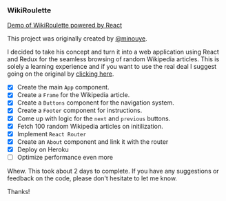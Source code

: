 ### WikiRoulette

[Demo of WikiRoulette powered by React](https://wiki-roulette.herokuapp.com)

This project was originally created by [@minouye](http://twitter.com/minouye). 

I decided to take his concept and turn it into a web application using React and Redux for the seamless browsing of random Wikipedia articles. This is solely a learning experience and if you want to use the real deal I suggest going on the original by [clicking here](http://wikiroulette.co).

- [x] Create the main `App` component.
- [x] Create a `Frame` for the Wikipedia article.
- [x] Create a `Buttons` component for the navigation system.
- [x] Create a `Footer` component for instructions.
- [x] Come up with logic for the `next` and `previous` buttons.
- [x] Fetch 100 random Wikipedia articles on initilization.
- [x] Implement `React Router` 
- [x] Create an `About` component and link it with the router
- [x] Deploy on Heroku
- [ ] Optimize performance even more

Whew. This took about 2 days to complete. If you have any suggestions or feedback on the code, please don't hesitate to let me know.

Thanks!
